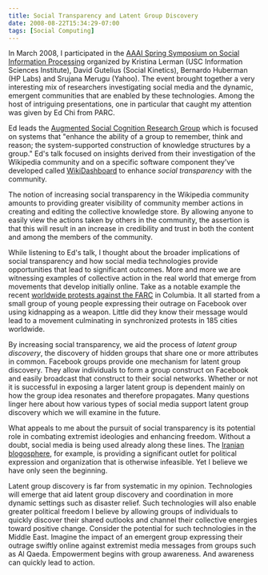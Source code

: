 ```yaml
---
title: Social Transparency and Latent Group Discovery
date: 2008-08-22T15:34:29-07:00
tags: [Social Computing]
---
```

In March 2008, I participated in the [AAAI Spring Symposium on Social Information Processing](http://www.isi.edu/~lerman/sss07/) organized by Kristina Lerman (USC Information Sciences Institute), David Gutelius (Social Kinetics), Bernardo Huberman (HP Labs) and Srujana Merugu (Yahoo).  The event brought together a very interesting mix of researchers investigating social media and the dynamic, emergent communities that are enabled by these technologies.  Among the host of intriguing presentations, one in particular that caught my attention was given by Ed Chi from PARC.

Ed leads the [Augmented Social Cognition Research Group](http://asc-parc.blogspot.com/) which is focused on systems that "enhance the ability of a group to remember, think and reason; the system-supported construction of knowledge structures by a group."  Ed's talk focused on insights derived from their investigation of the Wikipedia community and on a specific software component they've developed called [WikiDashboard](http://web.archive.org/web/20080702075830/http://wikidashboard.parc.com/) to enhance _social transparency_ with the community.

The notion of increasing social transparency in the Wikipedia community amounts to providing greater visibility of community member actions in creating and editing the collective knowledge store.  By allowing anyone to easily view the actions taken by others in the community, the assertion is that this will result in an increase in credibility and trust in both the content and among the members of the community.

While listening to Ed's talk, I thought about the broader implications of social transparency and how social media technologies provide opportunities that lead to significant outcomes.  More and more we are witnessing examples of collective action in the real world that emerge from movements that develop initially online.  Take as a notable example the recent [worldwide protests against the FARC](http://www.csmonitor.com/2008/0204/p04s02-woam.html) in Columbia.  It all started from a small group of young people expressing their outrage on Facebook over using kidnapping as a weapon.  Little did they know their message would lead to a movement culminating in synchronized protests in 185 cities worldwide.

By increasing social transparency, we aid the process of _latent group discovery_, the discovery of hidden groups that share one or more attributes in common.  Facebook groups provide one mechanism for latent group discovery.  They allow individuals to form a group construct on Facebook and easily broadcast that construct to their social networks.  Whether or not it is successful in exposing a larger latent group is dependent mainly on how the group idea resonates and therefore propagates.  Many questions linger here about how various types of social media support latent group discovery which we will examine in the future.

What appeals to me about the pursuit of social transparency is its potential role in combating extremist ideologies and enhancing freedom.  Without a doubt, social media is being used already along these lines.  The [Iranian blogosphere](http://cyber.law.harvard.edu/publications/2008/Mapping_Irans_Online_Public), for example, is providing a significant outlet for political expression and organization that is otherwise infeasible.  Yet I believe we have only seen the beginning.

Latent group discovery is far from systematic in my opinion.  Technologies will emerge that aid latent group discovery and coordination in more dynamic settings such as disaster relief.  Such technologies will also enable greater political freedom I believe by allowing groups of individuals to quickly discover their shared outlooks and channel their collective energies toward positive change.  Consider the potential for such technologies in the Middle East.  Imagine the impact of an emergent group expressing their outrage swiftly online against extremist media messages from groups such as Al Qaeda.  Empowerment begins with group awareness.  And awareness can quickly lead to action.
